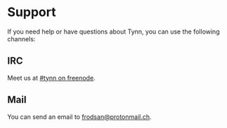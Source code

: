 # Support

If you need help or have questions about Tynn, you can use the following
channels:

## IRC

Meet us at [#tynn on freenode][irc].

## Mail

You can send an email to [frodsan@protonmail.ch][mail].

[irc]: irc://chat.freenode.net/tynn
[mail]: mailto:frodsan@protonmail.ch
